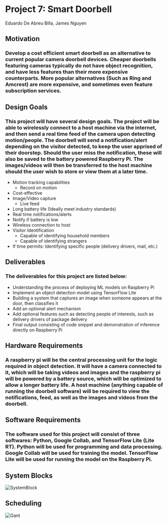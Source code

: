 # Project 7: Smart Doorbell
Eduardo De Abreu Billa, James Nguyen

## Motivation
### Develop a cost efficient smart doorbell as an alternative to current popular camera doorbell devices. Cheaper doorbells featuring cameras typically do not have object recognition, and have less features than their more expensive counterparts. More popular alternatives (Such as Ring and Amcrest) are more expensive, and sometimes even feature subscription services.

## Design Goals
### This project will have several design goals. The project will be able to wirelessly connect to a host machine via the internet, and then send a real time feed of the camera upon detecting motion/people. The doorbell will send a notification/alert depending on the visitor detected, to keep the user apprised of their doorstep. Should the user miss the notification, these will also be saved to the battery powered Raspberry Pi. The images/videos will then be transferred to the host machine should the user wish to store or view them at a later time.
* Motion tracking capabilities
  * Record on motion
* Cost-effective
* Image/Video capture
  * Live feed
* Long battery life (Ideally meet industry standards)
* Real time notifications/alerts
* Notify if battery is low
* Wireless connection to host
* Visitor Identification
  * Capable of identifying household members
  * Capable of identifying strangers
* If time permits: Identifying specific people (delivery drivers, mail, etc.)

## Deliverables
### The deliverables for this project are listed below: 
* Understanding the process of deploying ML models on Raspberry Pi
* Implement an object detection model using TensorFlow Lite
* Building a system that captures an image when someone appears at the door, then classifies it
* Add an optional alert mechanism
* Add optional features such as detecting people of interests, such as delivery drivers of package delivery
* Final output consisting of code snippet and demonstration of inference directly on Raspberry Pi

## Hardware Requirements
### A raspberry pi will be the central processing unit for the logic required in object detection. It will have a camera connected to it, which will be taking videos and images and the raspberry pi will be powered by a battery source, which will be optimized to allow a longer battery life. A host machine (anything capable of running the doorbell software) will be required to view the notifications, feed, as well as the images and videos from the doorbell.

## Software Requirements
### The software used for this project will consist of three softwares: Python, Google Collab, and TensorFlow Lite (Lite RT). Python will be used for programming and data processing. Google Collab will be used for training the model. TensorFlow Lite will be used for running the model on the Raspberry Pi.

## System Blocks
![SystemBlock](images/filename.png)
## Scheduling
![Gant](images/Gantt535.png)

